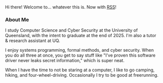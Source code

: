 Hi there! Welcome to… whatever this is. Now with [RSS](/rss.xml)!

### About Me

I study Computer Science and Cyber Security at the University of Queensland, with the intent to graduate at the end of 2025. I'm also a tutor & research assistant at UQ.

I enjoy systems programming, formal methods, and cyber security. When you do all three at once, you get to say stuff like "I've proven this software driver never leaks secret information," which is super neat.

When I have the time to not be staring at a computer, I like to go camping, hiking, and four-wheel-driving. Occasionally I try to be good at freerunning.
